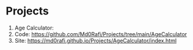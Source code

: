 # Projects

1. Age Calculator:
2.   Code: https://github.com/Md0Rafi/Projects/tree/main/AgeCalculator
3.   Site: https://md0rafi.github.io/Projects/AgeCalculator/index.html
